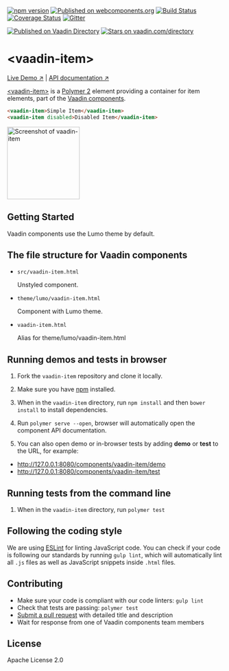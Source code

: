 [![npm version](https://badge.fury.io/js/%40vaadin%2Fvaadin-checkbox.svg)](https://badge.fury.io/js/%40vaadin%2Fvaadin-checkbox)
[![Published on webcomponents.org](https://img.shields.io/badge/webcomponents.org-published-blue.svg)](https://www.webcomponents.org/element/vaadin/vaadin-item)
[![Build Status](https://travis-ci.org/vaadin/vaadin-item.svg?branch=master)](https://travis-ci.org/vaadin/vaadin-item)
[![Coverage Status](https://coveralls.io/repos/github/vaadin/vaadin-item/badge.svg?branch=master)](https://coveralls.io/github/vaadin/vaadin-item?branch=master)
[![Gitter](https://badges.gitter.im/Join%20Chat.svg)](https://gitter.im/vaadin/web-components?utm_source=badge&utm_medium=badge&utm_campaign=pr-badge)

[![Published on Vaadin  Directory](https://img.shields.io/badge/Vaadin%20Directory-published-00b4f0.svg)](https://vaadin.com/directory/component/vaadinvaadin-item)
[![Stars on vaadin.com/directory](https://img.shields.io/vaadin-directory/star/vaadinvaadin-item.svg)](https://vaadin.com/directory/component/vaadinvaadin-item)

# &lt;vaadin-item&gt;

[Live Demo ↗](https://vaadin.com/components/vaadin-item/html-examples)
|
[API documentation ↗](https://vaadin.com/components/vaadin-item/html-api)


[&lt;vaadin-item&gt;](https://vaadin.com/components/vaadin-item) is a [Polymer 2](http://polymer-project.org) element providing a container for item elements, part of the [Vaadin components](https://vaadin.com/components).

<!--
```
<custom-element-demo>
  <template>
    <script src="../webcomponentsjs/webcomponents-lite.js"></script>
    <link rel="import" href="vaadin-item.html">
    <next-code-block></next-code-block>
  </template>
</custom-element-demo>
```
-->
```html
<vaadin-item>Simple Item</vaadin-item>
<vaadin-item disabled>Disabled Item</vaadin-item>
```

[<img src="https://raw.githubusercontent.com/vaadin/vaadin-item/master/screenshot.png" width="169" alt="Screenshot of vaadin-item">](https://vaadin.com/components/vaadin-item)

## Getting Started

Vaadin components use the Lumo theme by default.

## The file structure for Vaadin components

- `src/vaadin-item.html`

  Unstyled component.

- `theme/lumo/vaadin-item.html`

  Component with Lumo theme.

- `vaadin-item.html`

  Alias for theme/lumo/vaadin-item.html

## Running demos and tests in browser

1. Fork the `vaadin-item` repository and clone it locally.

1. Make sure you have [npm](https://www.npmjs.com/) installed.

1. When in the `vaadin-item` directory, run `npm install` and then `bower install` to install dependencies.

1. Run `polymer serve --open`, browser will automatically open the component API documentation.

1. You can also open demo or in-browser tests by adding **demo** or **test** to the URL, for example:

  - http://127.0.0.1:8080/components/vaadin-item/demo
  - http://127.0.0.1:8080/components/vaadin-item/test


## Running tests from the command line

1. When in the `vaadin-item` directory, run `polymer test`


## Following the coding style

We are using [ESLint](http://eslint.org/) for linting JavaScript code. You can check if your code is following our standards by running `gulp lint`, which will automatically lint all `.js` files as well as JavaScript snippets inside `.html` files.


## Contributing

  - Make sure your code is compliant with our code linters: `gulp lint`
  - Check that tests are passing: `polymer test`
  - [Submit a pull request](https://www.digitalocean.com/community/tutorials/how-to-create-a-pull-request-on-github) with detailed title and description
  - Wait for response from one of Vaadin components team members


## License

Apache License 2.0
